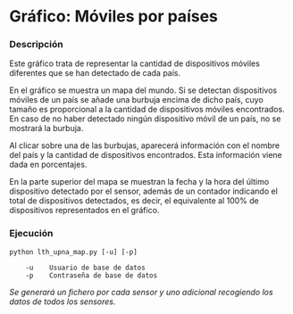 # Gráfico: Móviles por países

### Descripción

Este gráfico trata de representar la cantidad de dispositivos móviles diferentes que se han detectado de cada país.

En el gráfico se muestra un mapa del mundo. Si se detectan dispositivos móviles de un país se añade una burbuja encima de dicho país, cuyo tamaño es proporcional a la cantidad de dispositivos móviles encontrados. En caso de no haber detectado ningún dispositivo móvil de un país, no se mostrará la burbuja.

Al clicar sobre una de las burbujas, aparecerá información con el nombre del país y la cantidad de dispositivos encontrados. Esta información viene dada en porcentajes.

En la parte superior del mapa se muestran la fecha y la hora del último dispositivo detectado por el sensor, además de un contador indicando el total de dispositivos detectados, es decir, el equivalente al 100% de dispositivos representados en el gráfico.

### Ejecución

    python lth_upna_map.py [-u] [-p]

        -u    Usuario de base de datos
        -p    Contraseña de base de datos

_Se generará un fichero por cada sensor y uno adicional recogiendo los datos de todos los sensores._